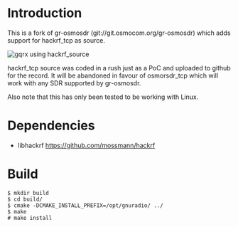 # Introduction

This is a fork of gr-osmosdr (git://git.osmocom.org/gr-osmosdr) which adds support for hackrf_tcp as source.

![gqrx using hackrf_source](http://nixgeneration.com/~jaime/misc/hackrf_tcp-source.png)


hackrf_tcp source was coded in a rush just as a PoC and uploaded to github for the record. It will be abandoned in favour of osmorsdr_tcp which will work with any SDR supported by gr-osmosdr.

Also note that this has only been tested to be working with Linux.


# Dependencies

  * libhackrf https://github.com/mossmann/hackrf

# Build

    $ mkdir build
    $ cd build/
    $ cmake -DCMAKE_INSTALL_PREFIX=/opt/gnuradio/ ../
    $ make
    # make install
    
